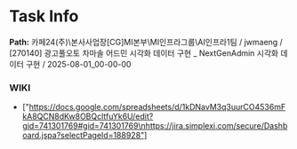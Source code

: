 # Task Info

**Path:** 카페24(주)\본사사업장\[CG]MI본부\MI인프라그룹\AI인프라1팀 / jwmaeng / [270140] 광고풀오토 차마솔 어드민 시각화 데이터 구현 _ NextGenAdmin 시각화 데이터 구현 / 2025-08-01_00-00-00

### WIKI
- ["https://docs.google.com/spreadsheets/d/1kDNavM3q3uurCO4536mFkA8QCN8dKw8OBQcltfuYk6U/edit?gid=741301769#gid=741301769\nhttps://jira.simplexi.com/secure/Dashboard.jspa?selectPageId=188928"]


